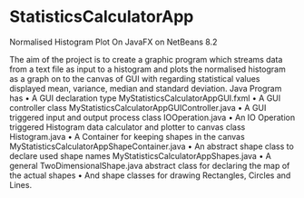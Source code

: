 # StatisticsCalculatorApp
Normalised Histogram Plot On JavaFX on NetBeans 8.2

The aim of the project is to create a graphic program which streams data from a text file as input to a histogram and plots the normalised histogram as a graph on to the canvas of GUI with regarding statistical values displayed mean, variance, median and standard deviation.
Java Program has
• A GUI declaration type MyStatisticsCalculatorAppGUI.fxml
• A GUI controller class MyStatisticsCalculatorAppGUIController.java
• A GUI triggered input and output process class IOOperation.java
• An IO Operation triggered Histogram data calculator and plotter to canvas class Histogram.java
• A Container for keeping shapes in the canvas MyStatisticsCalculatorAppShapeContainer.java
• An abstract shape class to declare used shape names MyStatisticsCalculatorAppShapes.java
• A general TwoDimensionalShape.java abstract class for declaring the map of the actual shapes
• And shape classes for drawing Rectangles, Circles and Lines.
